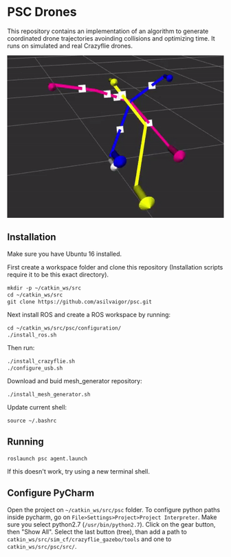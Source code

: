 # PSC Drones

This repository contains an implementation of an algorithm to generate coordinated drone trajectories avoinding collisions and optimizing time. It runs on simulated and real Crazyflie drones.

![](configuration/path.gif)

## Installation

Make sure you have Ubuntu 16 installed.

First create a workspace folder and clone this repository (Installation scripts require it to be this exact directory).
```
mkdir -p ~/catkin_ws/src
cd ~/catkin_ws/src
git clone https://github.com/asilvaigor/psc.git
```

Next install ROS and create a ROS workspace by running:
```
cd ~/catkin_ws/src/psc/configuration/
./install_ros.sh
```

Then run:
```
./install_crazyflie.sh
./configure_usb.sh
```

Download and buid mesh_generator repository:
```
./install_mesh_generator.sh
```

Update current shell:
```
source ~/.bashrc
```

## Running 
```
roslaunch psc agent.launch
```

If this doesn't work, try using a new terminal shell.

## Configure PyCharm
Open the project on `~/catkin_ws/src/psc` folder.
To configure python paths inside pycharm, go on `File>Settings>Project>Project Interpreter`. Make sure you select python2.7 (`/usr/bin/python2.7`). Click on the gear button, then "Show All". Select the last button (tree), than add a path to `catkin_ws/src/sim_cf/crazyflie_gazebo/tools` and one to `catkin_ws/src/psc/src/`.

